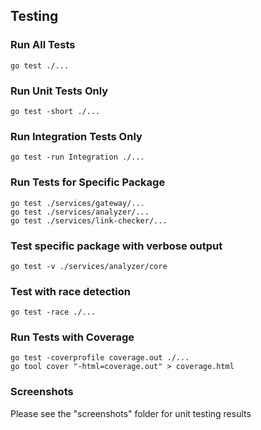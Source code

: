 ## Testing

### Run All Tests
```
go test ./...
```

### Run Unit Tests Only
```
go test -short ./...
```

### Run Integration Tests Only
```
go test -run Integration ./...
```

### Run Tests for Specific Package
```
go test ./services/gateway/...
go test ./services/analyzer/...
go test ./services/link-checker/...
```

### Test specific package with verbose output
```
go test -v ./services/analyzer/core
```

### Test with race detection
```
go test -race ./...
```

### Run Tests with Coverage
```
go test -coverprofile coverage.out ./...
go tool cover "-html=coverage.out" > coverage.html
```

### Screenshots
Please see the "screenshots" folder for unit testing results